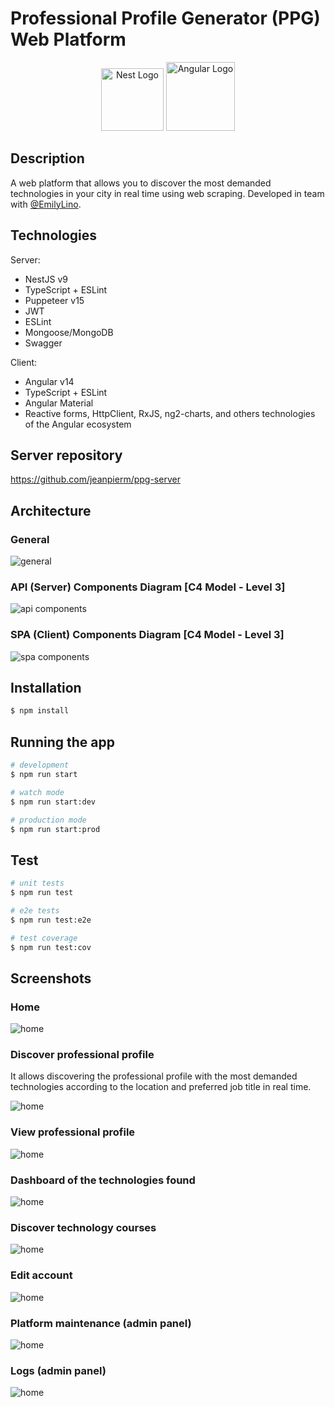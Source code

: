 # Professional Profile Generator (PPG) Web Platform

<p align="center">
 <img src="https://docs.nestjs.com/assets/logo-small.svg" height="100" alt="Nest Logo" />
 <img src="https://upload.wikimedia.org/wikipedia/commons/thumb/c/cf/Angular_full_color_logo.svg/2048px-Angular_full_color_logo.svg.png" height="110" alt="Angular Logo" />
</p>

## Description

A web platform that allows you to discover the most demanded technologies in your city in real time using web scraping. Developed in team with [@EmilyLino](https://github.com/EmilyLino).

## Technologies

Server:

- NestJS v9
- TypeScript + ESLint
- Puppeteer v15
- JWT
- ESLint
- Mongoose/MongoDB
- Swagger

Client:

- Angular v14
- TypeScript + ESLint
- Angular Material
- Reactive forms, HttpClient, RxJS, ng2-charts, and others technologies of the Angular ecosystem

## Server repository

<https://github.com/jeanpierm/ppg-server>

## Architecture

### General

![general](screenshots/architecture.png)

### API (Server) Components Diagram [C4 Model - Level 3]

![api components](screenshots/api-component-diagram.svg)

### SPA (Client) Components Diagram [C4 Model - Level 3]

![spa components](screenshots/spa-component-diagram.svg)

## Installation

```bash
$ npm install
```

## Running the app

```bash
# development
$ npm run start

# watch mode
$ npm run start:dev

# production mode
$ npm run start:prod
```

## Test

```bash
# unit tests
$ npm run test

# e2e tests
$ npm run test:e2e

# test coverage
$ npm run test:cov
```

## Screenshots

### Home

![home](screenshots/ppg-1.png)

### Discover professional profile

It allows discovering the professional profile with the most demanded technologies according to the location and preferred job title in real time.

![home](screenshots/ppg-2.png)

### View professional profile

![home](screenshots/ppg-3.png)

### Dashboard of the technologies found

![home](screenshots/ppg-4.png)

### Discover technology courses

![home](screenshots/ppg-5.png)

### Edit account

![home](screenshots/ppg-7.png)

### Platform maintenance (admin panel)

![home](screenshots/ppg-8.png)

### Logs (admin panel)

![home](screenshots/ppg-9.png)
